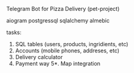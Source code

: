 Telegram Bot for Pizza Delivery (pet-project)

aiogram
postgressql
sqlalchemy
almebic

tasks:
1. SQL tables (users, products, ingridients, etc)
2. Accounts (mobile phones, addreses, etc)
3. Delivery calculator
4. Payment way
5*. Map integration

